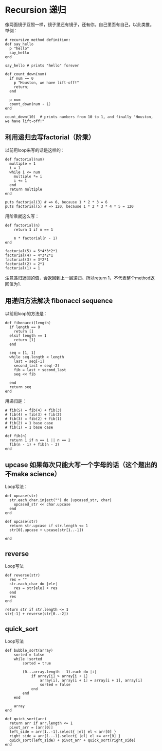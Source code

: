 # Recursion 递归
像两面镜子互照一样，镜子里还有镜子，还有你。自己里面有自己，以此类推。
举例：
```
# recursive method definition:
def say_hello
  p "hello"
  say_hello
end

say_hello # prints "hello" forever
```
```
def count_down(num)
  if num == 0
    p "Houston, we have lift-off!"
    return;
  end

  p num
  count_down(num - 1)
end

count_down(10)  # prints numbers from 10 to 1, and finally "Houston, we have lift-off!"
```

## 利用递归去写factorial（阶乘）
以前用loop来写的话是这样的：
```
def factorial(num)
  multiple = 1
  i = 1
  while i <= num
    multiple *= i
    i += 1
  end
  return multiple
end

puts factorial(3) # => 6, because 1 * 2 * 3 = 6
puts factorial(5) # => 120, because 1 * 2 * 3 * 4 * 5 = 120
```
用阶乘就这么写：
```
def factorial(n)
    return 1 if n == 1

    n * factorial(n - 1)
end
```
```
factorial(5) = 5*4*3*2*1
factorial(4) = 4*3*2*1
factorial(3) = 3*2*1
factorial(2) = 2*1
factorial(1) = 1
```
注意递归返回的值，会返回到上一层递归。所以return 1，不代表整个method返回值为1.

## 用递归方法解决 fibonacci sequence
以前用loop的方法是：
```
def fibonacci(length)
  if length == 0
    return []
  elsif length == 1
    return [1]
  end
  
  seq = [1, 1]
  while seq.length < length
    last = seq[-1]
    second_last = seq[-2]
    fib = last + second_last
    seq << fib
    
  end
  return seq
end

```
用递归是：
```
# fib(5) = fib(4) + fib(3)
# fib(4) = fib(3) + fib(2)
# fib(3) = fib(2) + fib(1)
# fib(2) = 1 base case
# fib(1) = 1 base case

def fib(n)
  return 1 if n == 1 || n == 2
  fib(n - 1) + fib(n - 2)
end
```

## upcase 如果每次只能大写一个字母的话（这个题出的不make science）
Loop写法：
```
def upcase(str)
  str.each_char.inject("") do |upcased_str, char|
    upcased_str << char.upcase
  end
end
```
```
def upcase(str)
  return str.upcase if str.length <= 1
  str[0].upcase + upcase(str[1..-1])

end
```
## reverse
Loop写法
```
def reverse(str)
  res = ""
  str.each_char do |ele|
    res = str[ele] + res
  end
  res
end
```
```
return str if str.length <= 1
str[-1] + reverse(str[0..-2])
```
## quick_sort
Loop写法
```
def bubble_sort(array)
    sorted = false
    while !sorted
        sorted = true

        (0...array.length - 1).each do |i|
            if array[i] > array[i + 1]
                array[i], array[i + 1] = array[i + 1], array[i]
                sorted = false
            end
        end
    end

    array
end
```
```
def quick_sort(arr)
  return arr if arr.length <= 1
  pivot_arr = [arr[0]]
  left_side = arr[1..-1].select{ |el| el < arr[0] }
  right_side = arr[1..-1].select{ |el| el >= arr[0] }
  quick_sort(left_side) + pivot_arr + quick_sort(right_side)
end





